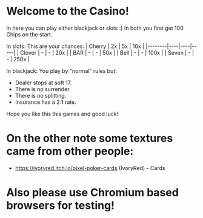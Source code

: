 # Welcome to the Casino!
In here you can play either blackjack or slots :)
In both you first get 100 Chips on the start.

In slots:
This are your chances:
| Cherry | 2x | 5x | 10x |
|--------|----|----|-----|
| Clover |  - |  - | 20x |
|   BAR  |  - |  - | 50x |
|  Bell  |  - | - | 100x |
| Seven  |  - | - | 250x |

In blackjack:
You play by "normal" rules but:
- Dealer stops at soft 17.
- There is no surrender.
- There is no splitting.
- Insurance has a 2:1 rate.

Hope you like this this games and good luck!

# On the other note some textures came from other people:
- https://ivoryred.itch.io/pixel-poker-cards (IvoryRed) - Cards

# Also please use Chromium based browsers for testing!

